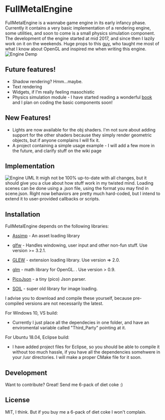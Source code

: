 # FullMetalEngine

FullMetalEngine is a wannabe game engine in its early infancy phase. Currently it contains a very basic implementation of a rendering engine, some utilities, and soon to come is a small physics simulation component. The development of the engine started at mid 2017, and since then I lazily work on it on the weekends. 
Huge props to this [guy](https://learnopengl.com/), who taught me most of what I know about OpenGL and inspired me when writing this engine. 
![Engine Demp](https://www.dropbox.com/s/obopp8h84qen31d/jump.JPG?raw=1)

## Future features!
  - Shadow rendering? Hmm...maybe.  
  - Text rendering
  - Widgets, if I'm really feeling masochistic 
  - Physics simulation module - I have started reading a wonderful [book](https://www.amazon.com/Game-Physics-Engine-Development-Commercial-Grade/dp/0123819768) and I plan on coding the basic components soon! 
  
## New Features!
  - Lights are now available for the obj shaders. I'm not sure about adding support for the other shaders because they simply render         geometric objects, but if anyone complains I will fix it.
  - A project containing a simple usage example - I will add a few more in the future, and clarify stuff on the wiki page
  
## Implementation
![Engine UML](https://www.dropbox.com/s/kozetn7mu2ts0qv/UML.JPG?raw=1)
It migh not be 100% up-to-date with all changes, but it should give you a clue about how stuff work in my twisted mind. Loading scenes can be done using a .json file, using the format you may find in scene.json. Right now behaviors are pretty much hard-coded, but I intend to extend it to user-provided callbacks or scripts. 
  
## Installation
 
FullMetalEngine depends on the following libraries:

- [Assimp](http://www.assimp.org/) - An asset loading library

- [glfw](http://www.glfw.org/) - Handles windowing, user input and other non-fun stuff. Use version >= 3.2.1.

- [GLEW](http://glew.sourceforge.net/) - extension loading library. Use version => 2.0.

- [glm](https://glm.g-truc.net/0.9.9/index.html) - math library for OpenGL. . Use version > 0.9.

- [PicoJson](https://github.com/kazuho/picojson) - a tiny (pico) Json parser.

- [SOIL](https://www.lonesock.net/soil.html) - super old library for image loading.

I advise you to download and compile these yourself, because pre-compiled versions are not necessarily the latest.
 
For Windows 10, VS build:
  - Currently I just place all the dependecies in one folder, and have an enviromental variable called "Third_Party" pointing at it.
 
For Ubuntu 18.04, Eclipse build:
  - I have added project files for Eclipse, so you should be able to compile it without too much hassle, if you have all the dependencies somehwere in your /usr directories.
I will make a proper CMake file for it soon.

## Development
Want to contribute? Great! Send me 6-pack of diet coke :)

## License
MIT, I think. But if you buy me a 6-pack of diet coke I won't complain. 
